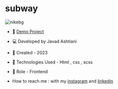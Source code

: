 # subway


![nikebg](https://github.com/javadashtiani/project/assets/134012615/7f810953-3559-410e-b831-020b51f0be4d)
- 🔗 [Demo Project](https://javadashtiani.github.io/subway/)
- 💻 Developed by Javad Ashtiani
- 📆 Created - 2023
- 🔧 Technologies Used - Html , css , scss 
- 🧑‍ Role - Frontend

- How to reach me : with my [instagram](https://www.instagram.com/javadashtiani_web/) and [linkedin](https://www.linkedin.com/in/javadashtiani/)
